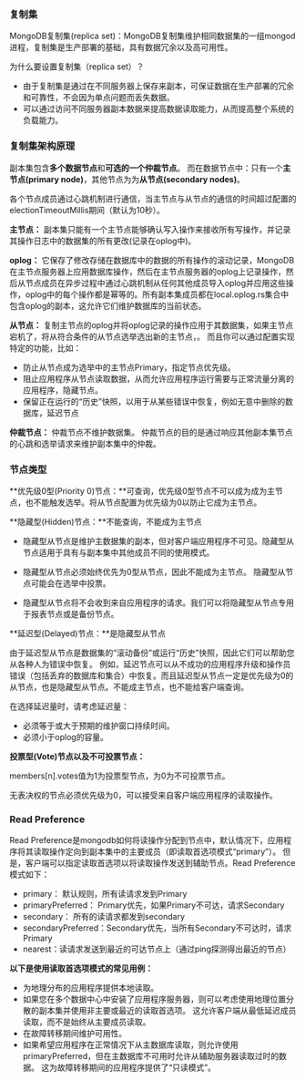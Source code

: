 ### 复制集

MongoDB复制集(replica set)：MongoDB复制集维护相同数据集的一组mongod进程，复制集是生产部署的基础，具有数据冗余以及高可用性。

为什么要设置复制集（replica set）？

- 由于复制集是通过在不同服务器上保存来副本，可保证数据在生产部署的冗余和可靠性，不会因为单点问题而丢失数据。
- 可以通过访问不同服务器副本数据来提高数据读取能力，从而提高整个系统的负载能力。



### 复制集架构原理

副本集包含**多个数据节点**和**可选的一个仲裁节点**。 而在数据节点中：只有一个**主节点(primary node)**，其他节点为为**从节点(secondary nodes)**。

各个节点成员通过心跳机制进行通信，当主节点与从节点的通信的时间超过配置的electionTimeoutMillis期间（默认为10秒）。



**主节点：** 副本集只能有一个主节点能够确认写入操作来接收所有写操作，并记录其操作日志中的数据集的所有更改(记录在oplog中)。

**oplog：** 它保存了修改存储在数据库中的数据的所有操作的滚动记录，MongoDB在主节点服务器上应用数据库操作，然后在主节点服务器的oplog上记录操作，然后从节点成员在异步过程中通过心跳机制从任何其他成员导入oplog并应用这些操作，oplog中的每个操作都是幂等的。所有副本集成员都在local.oplog.rs集合中包含oplog的副本，这允许它们维护数据库的当前状态。

**从节点：** 复制主节点的oplog并将oplog记录的操作应用于其数据集，如果主节点宕机了，将从符合条件的从节点选举选出新的主节点，。 而且你可以通过配置实现特定的功能，比如：

- 防止从节点成为选举中的主节点Primary，指定节点优先级。
- 阻止应用程序从节点读取数据，从而允许应用程序运行需要与正常流量分离的应用程序，隐藏节点。
- 保留正在运行的“历史”快照，以用于从某些错误中恢复，例如无意中删除的数据库，延迟节点

**仲裁节点：** 仲裁节点不维护数据集。 仲裁节点的目的是通过响应其他副本集节点的心跳和选举请求来维护副本集中的仲裁。



### 节点类型

**优先级0型(Priority 0)节点：**可查询，优先级0型节点不可以成为成为主节点，也不能触发选举。将从节点配置为优先级为0以防止它成为主节点。



**隐藏型(Hidden)节点：**不能查询，不能成为主节点

* 隐藏型从节点是维护主数据集的副本，但对客户端应用程序不可见。隐藏型从节点适用于具有与副本集中其他成员不同的使用模式。

* 隐藏型从节点必须始终优先为0型从节点，因此不能成为主节点。 隐藏型从节点可能会在选举中投票。

* 隐藏型从节点将不会收到来自应用程序的请求。我们可以将隐藏型从节点专用于报表节点或是备份节点。



**延迟型(Delayed)节点：**是隐藏型从节点

由于延迟型从节点是数据集的“滚动备份”或运行“历史”快照，因此它们可以帮助您从各种人为错误中恢复。 例如，延迟节点可以从不成功的应用程序升级和操作员错误（包括丢弃的数据库和集合）中恢复。而且延迟型从节点一定是优先级为0的从节点，也是隐藏型从节点。不能成主节点，也不能给客户端查询。



在选择延迟量时，请考虑延迟量：

- 必须等于或大于预期的维护窗口持续时间。
- 必须小于oplog的容量。



**投票型(Vote)节点以及不可投票节点：**

members[n].votes值为1为投票型节点，为0为不可投票节点。

无表决权的节点必须优先级为0，可以接受来自客户端应用程序的读取操作。



### Read Preference

Read Preference是mongodb如何将读操作分配到节点中，默认情况下，应用程序将其读取操作定向到副本集中的主要成员（即读取首选项模式“primary”）。 但是，客户端可以指定读取首选项以将读取操作发送到辅助节点。Read Preference 模式如下：

- primary： 默认规则，所有读请求发到Primary
- primaryPreferred： Primary优先，如果Primary不可达，请求Secondary
- secondary： 所有的读请求都发到secondary
- secondaryPreferred：Secondary优先，当所有Secondary不可达时，请求Primary
- nearest：读请求发送到最近的可达节点上（通过ping探测得出最近的节点）

**以下是使用读取首选项模式的常见用例：**

- 为地理分布的应用程序提供本地读取。
- 如果您在多个数据中心中安装了应用程序服务器，则可以考虑使用地理位置分散的副本集并使用非主要或最近的读取首选项。 这允许客户端从最低延迟成员读取，而不是始终从主要成员读取。
- 在故障转移期间维护可用性。
- 如果希望应用程序在正常情况下从主数据库读取，则允许使用primaryPreferred，但在主数据库不可用时允许从辅助服务器读取过时的数据。 这为故障转移期间的应用程序提供了“只读模式”。
